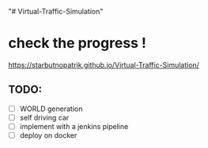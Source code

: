 "# Virtual-Traffic-Simulation" 

# check the progress !
https://starbutnopatrik.github.io/Virtual-Traffic-Simulation/

## TODO:

- [ ] WORLD generation
- [ ] self driving car
- [ ] implement with a jenkins pipeline
- [ ] deploy on docker